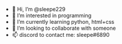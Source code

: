 - 👋 Hi, I’m @sleepe229
- 👀 I’m interested in programming
- 🌱 I’m currently learning python, html+css
- 💞️ I’m looking to collaborate with someone
- 📫 discord to contact me: sleepe#6890

<!---
sleepe229/sleepe229 is a ✨ special ✨ repository because its `README.md` (this file) appears on your GitHub profile.
You can click the Preview link to take a look at your changes.
--->
